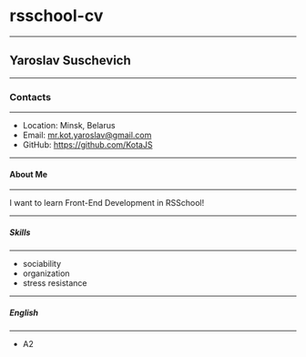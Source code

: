 # rsschool-cv 
****
## Yaroslav Suschevich
****
### Contacts
****
*    Location: Minsk, Belarus
*    Email: mr.kot.yaroslav@gmail.com
*    GitHub: https://github.com/KotaJS
****
#### About Me
****
I want to learn Front-End Development in RSSchool!
****
##### Skills
****
*    sociability
*    organization
*    stress resistance
****
##### English
****
*    A2
